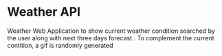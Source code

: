 # Weather API
 Weather Web Application to show current weather condition searched by the user along with next three days forecast . 
 To complement the current contition, a gif is randomly generated 